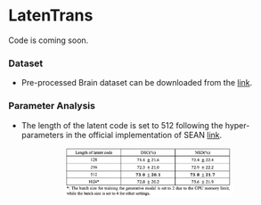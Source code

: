 # LatenTrans

Code is coming soon.


### Dataset
- Pre-processed Brain dataset can be downloaded from the [link](https://drive.google.com/file/d/10N1VmbuVZat6oZSrLwKFsyioFcQ7tcpL/view).

### Parameter Analysis
- The length of the latent code is set to 512 following the hyper-parameters in the official implementation of SEAN [link](https://github.com/ZPdesu/SEAN).
<p align="center">
    <img src="length.png" align="center" height="40%" width="60%">
</p>


